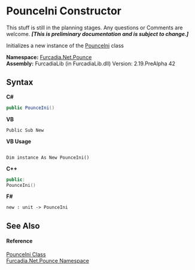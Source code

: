 # PounceIni Constructor 
This stuff is still in the planning stages. Any questions or Comments are welcome. _**\[This is preliminary documentation and is subject to change.\]**_

Initializes a new instance of the <a href="T_Furcadia_Net_Pounce_PounceIni">PounceIni</a> class

**Namespace:**&nbsp;<a href="N_Furcadia_Net_Pounce">Furcadia.Net.Pounce</a><br />**Assembly:**&nbsp;FurcadiaLib (in FurcadiaLib.dll) Version: 2.19.PreAlpha 42

## Syntax

**C#**<br />
``` C#
public PounceIni()
```

**VB**<br />
``` VB
Public Sub New
```

**VB Usage**<br />
``` VB Usage

Dim instance As New PounceIni()
```

**C++**<br />
``` C++
public:
PounceIni()
```

**F#**<br />
``` F#
new : unit -> PounceIni
```


## See Also


#### Reference
<a href="T_Furcadia_Net_Pounce_PounceIni">PounceIni Class</a><br /><a href="N_Furcadia_Net_Pounce">Furcadia.Net.Pounce Namespace</a><br />
